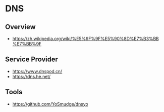 # DNS


## Overview

- https://zh.wikipedia.org/wiki/%E5%9F%9F%E5%90%8D%E7%B3%BB%E7%BB%9F


## Service Provider

- https://www.dnspod.cn/
- https://dns.he.net/


## Tools

- https://github.com/YoSmudge/dnsyo
